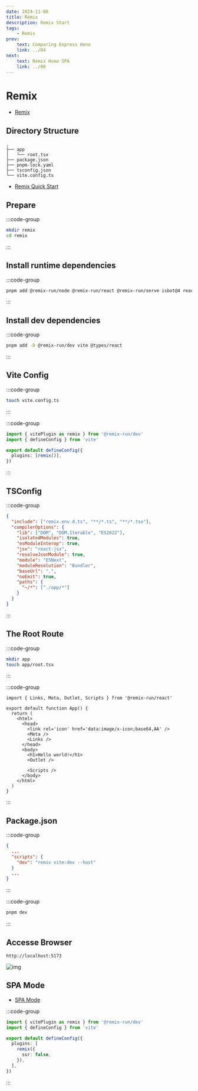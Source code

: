 ```yaml
---
date: 2024-11-08
title: Remix
description: Remix Start
tags: 
    - Remix
prev:
    text: Comparing Express Hono
    link: ../04
next:
    text: Remix Hono SPA
    link: ../06
---
```


# Remix

* [Remix](https://remix.run/)

## Directory Structure

```
.
├── app
│   └── root.tsx
├── package.json
├── pnpm-lock.yaml
├── tsconfig.json
└── vite.config.ts
```

* [Remix Quick Start](https://remix.run/docs/en/main/start/quickstart)

## Prepare

:::code-group
```sh
mkdir remix
cd remix
```
:::

## Install runtime dependencies
:::code-group
```sh [pnpm]
pnpm add @remix-run/node @remix-run/react @remix-run/serve isbot@4 react react-dom
```
:::

## Install dev dependencies
:::code-group
```sh [pnpm]
pnpm add -D @remix-run/dev vite @types/react
```
:::

## Vite Config

:::code-group
```sh
touch vite.config.ts
```
:::

:::code-group
```ts [vite.config.ts]
import { vitePlugin as remix } from '@remix-run/dev'
import { defineConfig } from 'vite'

export default defineConfig({
  plugins: [remix()],
})
```
:::

## TSConfig

:::code-group
```json [tsconfig.json]
{
  "include": ["remix.env.d.ts", "**/*.ts", "**/*.tsx"],
  "compilerOptions": {
    "lib": ["DOM", "DOM.Iterable", "ES2022"],
    "isolatedModules": true,
    "esModuleInterop": true,
    "jsx": "react-jsx",
    "resolveJsonModule": true,
    "module": "ESNext",
    "moduleResolution": "Bundler",
    "baseUrl": ".",
    "noEmit": true,
    "paths": {
      "~/*": ["./app/*"]
    }
  }
}
```
:::

## The Root Route

:::code-group
```sh
mkdir app
touch app/root.tsx
```
:::

:::code-group
```tsx [app/root.tsx]
import { Links, Meta, Outlet, Scripts } from '@remix-run/react'

export default function App() {
  return (
    <html>
      <head>
        <link rel='icon' href='data:image/x-icon;base64,AA' />
        <Meta />
        <Links />
      </head>
      <body>
        <h1>Hello world!</h1>
        <Outlet />

        <Scripts />
      </body>
    </html>
  )
}
```
:::

## Package.json

:::code-group
```json [package.json]
{
  ...
  "scripts": {
    "dev": "remix vite:dev --host"
  }
  ...
}
```
:::

:::code-group
```sh [pnpm]
pnpm dev
```
:::

## Accesse Browser
```
http://localhost:5173
```

![img](img/46/01.png)

## SPA Mode

* [SPA Mode](https://remix.run/docs/en/main/guides/spa-mode)

:::code-group
```ts [vite.config.ts]
import { vitePlugin as remix } from '@remix-run/dev'
import { defineConfig } from 'vite'

export default defineConfig({
  plugins: [
    remix({
      ssr: false,
    }),
  ],
})
```
:::
